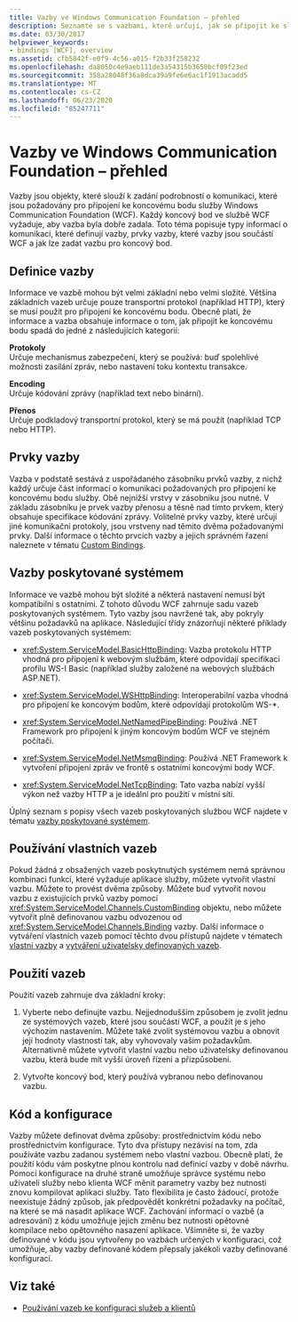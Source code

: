```yaml
---
title: Vazby ve Windows Communication Foundation – přehled
description: Seznamte se s vazbami, které určují, jak se připojit ke službě WCF, včetně prvků vazby a určení vazby pro koncový bod služby.
ms.date: 03/30/2017
helpviewer_keywords:
- bindings [WCF], overview
ms.assetid: cfb5842f-e0f9-4c56-a015-f2b33f258232
ms.openlocfilehash: da8050c4e9aeb111de3a54315b3650bcf09f23ed
ms.sourcegitcommit: 358a28048f36a8dca39a9fe6e6ac1f1913acadd5
ms.translationtype: MT
ms.contentlocale: cs-CZ
ms.lasthandoff: 06/23/2020
ms.locfileid: "85247711"
---
```

# <a name="windows-communication-foundation-bindings-overview"></a>Vazby ve Windows Communication Foundation – přehled
Vazby jsou objekty, které slouží k zadání podrobností o komunikaci, které jsou požadovány pro připojení ke koncovému bodu služby Windows Communication Foundation (WCF). Každý koncový bod ve službě WCF vyžaduje, aby vazba byla dobře zadala. Toto téma popisuje typy informací o komunikaci, které definují vazby, prvky vazby, které vazby jsou součástí WCF a jak lze zadat vazbu pro koncový bod.  
  
## <a name="what-a-binding-defines"></a>Definice vazby  
 Informace ve vazbě mohou být velmi základní nebo velmi složité. Většina základních vazeb určuje pouze transportní protokol (například HTTP), který se musí použít pro připojení ke koncovému bodu. Obecně platí, že informace a vazba obsahuje informace o tom, jak připojit ke koncovému bodu spadá do jedné z následujících kategorií:  
  
 **Protokoly**  
 Určuje mechanismus zabezpečení, který se používá: buď spolehlivé možnosti zasílání zpráv, nebo nastavení toku kontextu transakce.  
  
 **Encoding**  
 Určuje kódování zprávy (například text nebo binární).  
  
 **Přenos**  
 Určuje podkladový transportní protokol, který se má použít (například TCP nebo HTTP).  
  
## <a name="the-elements-of-a-binding"></a>Prvky vazby  
 Vazba v podstatě sestává z uspořádaného zásobníku prvků vazby, z nichž každý určuje část informací o komunikaci požadovaných pro připojení ke koncovému bodu služby. Obě nejnižší vrstvy v zásobníku jsou nutné. V základu zásobníku je prvek vazby přenosu a těsně nad tímto prvkem, který obsahuje specifikace kódování zprávy. Volitelné prvky vazby, které určují jiné komunikační protokoly, jsou vrstveny nad těmito dvěma požadovanými prvky. Další informace o těchto prvcích vazby a jejich správném řazení naleznete v tématu [Custom Bindings](./extending/custom-bindings.md).  
  
## <a name="system-provided-bindings"></a>Vazby poskytované systémem  
 Informace ve vazbě mohou být složité a některá nastavení nemusí být kompatibilní s ostatními. Z tohoto důvodu WCF zahrnuje sadu vazeb poskytovaných systémem. Tyto vazby jsou navržené tak, aby pokryly většinu požadavků na aplikace. Následující třídy znázorňují některé příklady vazeb poskytovaných systémem:  
  
- <xref:System.ServiceModel.BasicHttpBinding>: Vazba protokolu HTTP vhodná pro připojení k webovým službám, které odpovídají specifikaci profilu WS-I Basic (například služby založené na webových službách ASP.NET).  
  
- <xref:System.ServiceModel.WSHttpBinding>: Interoperabilní vazba vhodná pro připojení ke koncovým bodům, které odpovídají protokolům WS-*.  
  
- <xref:System.ServiceModel.NetNamedPipeBinding>: Používá .NET Framework pro připojení k jiným koncovým bodům WCF ve stejném počítači.  
  
- <xref:System.ServiceModel.NetMsmqBinding>: Používá .NET Framework k vytvoření připojení zpráv ve frontě s ostatními koncovými body WCF.  

- <xref:System.ServiceModel.NetTcpBinding>: Tato vazba nabízí vyšší výkon než vazby HTTP a je ideální pro použití v místní síti.
  
 Úplný seznam s popisy všech vazeb poskytovaných službou WCF najdete v tématu [vazby poskytované systémem](system-provided-bindings.md).  
  
## <a name="using-your-own-bindings"></a>Používání vlastních vazeb  
 Pokud žádná z obsažených vazeb poskytnutých systémem nemá správnou kombinaci funkcí, které vyžaduje aplikace služby, můžete vytvořit vlastní vazbu. Můžete to provést dvěma způsoby. Můžete buď vytvořit novou vazbu z existujících prvků vazby pomocí <xref:System.ServiceModel.Channels.CustomBinding> objektu, nebo můžete vytvořit plně definovanou vazbu odvozenou od <xref:System.ServiceModel.Channels.Binding> vazby. Další informace o vytváření vlastních vazeb pomocí těchto dvou přístupů najdete v tématech [vlastní vazby](./extending/custom-bindings.md) a [vytváření uživatelsky definovaných vazeb](./extending/creating-user-defined-bindings.md).  
  
## <a name="using-bindings"></a>Použití vazeb  
 Použití vazeb zahrnuje dva základní kroky:  
  
1. Vyberte nebo definujte vazbu. Nejjednodušším způsobem je zvolit jednu ze systémových vazeb, které jsou součástí WCF, a použít je s jeho výchozím nastavením. Můžete také zvolit systémovou vazbu a obnovit její hodnoty vlastností tak, aby vyhovovaly vašim požadavkům. Alternativně můžete vytvořit vlastní vazbu nebo uživatelsky definovanou vazbu, která bude mít vyšší úroveň řízení a přizpůsobení.  
  
2. Vytvořte koncový bod, který používá vybranou nebo definovanou vazbu.  
  
## <a name="code-and-configuration"></a>Kód a konfigurace  
 Vazby můžete definovat dvěma způsoby: prostřednictvím kódu nebo prostřednictvím konfigurace. Tyto dva přístupy nezávisí na tom, zda používáte vazbu zadanou systémem nebo vlastní vazbou. Obecně platí, že použití kódu vám poskytne plnou kontrolu nad definicí vazby v době návrhu. Pomocí konfigurace na druhé straně umožňuje správce systému nebo uživateli služby nebo klienta WCF měnit parametry vazby bez nutnosti znovu kompilovat aplikaci služby. Tato flexibilita je často žádoucí, protože neexistuje žádný způsob, jak předpovědět konkrétní požadavky na počítač, na které se má nasadit aplikace WCF. Zachování informací o vazbě (a adresování) z kódu umožňuje jejich změnu bez nutnosti opětovné kompilace nebo opětovného nasazení aplikace. Všimněte si, že vazby definované v kódu jsou vytvořeny po vazbách určených v konfiguraci, což umožňuje, aby vazby definované kódem přepsaly jakékoli vazby definované konfigurací.  
  
## <a name="see-also"></a>Viz také

- [Používání vazeb ke konfiguraci služeb a klientů](using-bindings-to-configure-services-and-clients.md)
